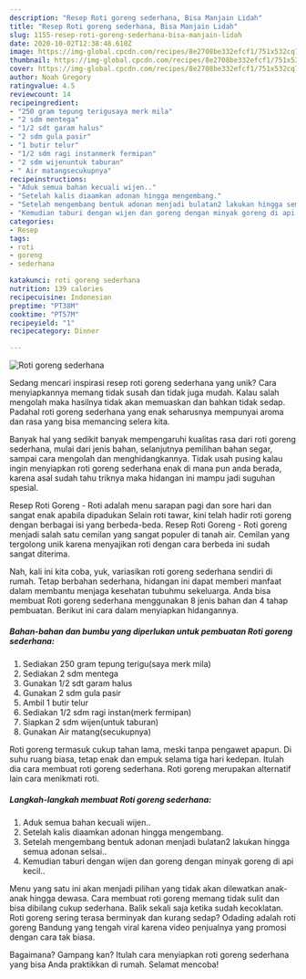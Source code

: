 ```yaml
---
description: "Resep Roti goreng sederhana, Bisa Manjain Lidah"
title: "Resep Roti goreng sederhana, Bisa Manjain Lidah"
slug: 1155-resep-roti-goreng-sederhana-bisa-manjain-lidah
date: 2020-10-02T12:38:48.610Z
image: https://img-global.cpcdn.com/recipes/8e2708be332efcf1/751x532cq70/roti-goreng-sederhana-foto-resep-utama.jpg
thumbnail: https://img-global.cpcdn.com/recipes/8e2708be332efcf1/751x532cq70/roti-goreng-sederhana-foto-resep-utama.jpg
cover: https://img-global.cpcdn.com/recipes/8e2708be332efcf1/751x532cq70/roti-goreng-sederhana-foto-resep-utama.jpg
author: Noah Gregory
ratingvalue: 4.5
reviewcount: 14
recipeingredient:
- "250 gram tepung terigusaya merk mila"
- "2 sdm mentega"
- "1/2 sdt garam halus"
- "2 sdm gula pasir"
- "1 butir telur"
- "1/2 sdm ragi instanmerk fermipan"
- "2 sdm wijenuntuk taburan"
- " Air matangsecukupnya"
recipeinstructions:
- "Aduk semua bahan kecuali wijen.."
- "Setelah kalis diaamkan adonan hingga mengembang."
- "Setelah mengembang bentuk adonan menjadi bulatan2 lakukan hingga semua adonan selsai.."
- "Kemudian taburi dengan wijen dan goreng dengan minyak goreng di api kecil.."
categories:
- Resep
tags:
- roti
- goreng
- sederhana

katakunci: roti goreng sederhana 
nutrition: 139 calories
recipecuisine: Indonesian
preptime: "PT38M"
cooktime: "PT57M"
recipeyield: "1"
recipecategory: Dinner

---
```



![Roti goreng sederhana](https://img-global.cpcdn.com/recipes/8e2708be332efcf1/751x532cq70/roti-goreng-sederhana-foto-resep-utama.jpg)

Sedang mencari inspirasi resep roti goreng sederhana yang unik? Cara menyiapkannya memang tidak susah dan tidak juga mudah. Kalau salah mengolah maka hasilnya tidak akan memuaskan dan bahkan tidak sedap. Padahal roti goreng sederhana yang enak seharusnya mempunyai aroma dan rasa yang bisa memancing selera kita.

Banyak hal yang sedikit banyak mempengaruhi kualitas rasa dari roti goreng sederhana, mulai dari jenis bahan, selanjutnya pemilihan bahan segar, sampai cara mengolah dan menghidangkannya. Tidak usah pusing kalau ingin menyiapkan roti goreng sederhana enak di mana pun anda berada, karena asal sudah tahu triknya maka hidangan ini mampu jadi suguhan spesial.

Resep Roti Goreng - Roti adalah menu sarapan pagi dan sore hari dan sangat enak apabila dipadukan Selain roti tawar, kini telah hadir roti goreng dengan berbagai isi yang berbeda-beda. Resep Roti Goreng - Roti goreng menjadi salah satu cemilan yang sangat populer di tanah air. Cemilan yang tergolong unik karena menyajikan roti dengan cara berbeda ini sudah sangat diterima.


Nah, kali ini kita coba, yuk, variasikan roti goreng sederhana sendiri di rumah. Tetap berbahan sederhana, hidangan ini dapat memberi manfaat dalam membantu menjaga kesehatan tubuhmu sekeluarga. Anda bisa membuat Roti goreng sederhana menggunakan 8 jenis bahan dan 4 tahap pembuatan. Berikut ini cara dalam menyiapkan hidangannya.

<!--inarticleads1-->

##### Bahan-bahan dan bumbu yang diperlukan untuk pembuatan Roti goreng sederhana:

1. Sediakan 250 gram tepung terigu(saya merk mila)
1. Sediakan 2 sdm mentega
1. Gunakan 1/2 sdt garam halus
1. Gunakan 2 sdm gula pasir
1. Ambil 1 butir telur
1. Sediakan 1/2 sdm ragi instan(merk fermipan)
1. Siapkan 2 sdm wijen(untuk taburan)
1. Gunakan  Air matang(secukupnya)


Roti goreng termasuk cukup tahan lama, meski tanpa pengawet apapun. Di suhu ruang biasa, tetap enak dan empuk selama tiga hari kedepan. Itulah dia cara membuat roti goreng sederhana. Roti goreng merupakan alternatif lain cara menikmati roti. 

<!--inarticleads2-->

##### Langkah-langkah membuat Roti goreng sederhana:

1. Aduk semua bahan kecuali wijen..
1. Setelah kalis diaamkan adonan hingga mengembang.
1. Setelah mengembang bentuk adonan menjadi bulatan2 lakukan hingga semua adonan selsai..
1. Kemudian taburi dengan wijen dan goreng dengan minyak goreng di api kecil..


Menu yang satu ini akan menjadi pilihan yang tidak akan dilewatkan anak-anak hingga dewasa. Cara membuat roti goreng memang tidak sulit dan bisa dibilang cukup sederhana. Balik sekali saja ketika sudah kecoklatan. Roti goreng sering terasa berminyak dan kurang sedap? Odading adalah roti goreng Bandung yang tengah viral karena video penjualnya yang promosi dengan cara tak biasa. 

Bagaimana? Gampang kan? Itulah cara menyiapkan roti goreng sederhana yang bisa Anda praktikkan di rumah. Selamat mencoba!
